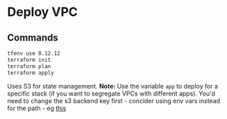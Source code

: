# Deploy VPC

## Commands

```bash
tfenv use 0.12.12
terraform init
terraform plan
terraform apply
```

Uses S3 for state management.
**Note:** Use the variable `app` to deploy for a specific stack (if you want to segregate VPCs with different apps). You'd need to change the s3 backend key first - concider using env vars instead for the path - eg [this](https://github.com/hashicorp/terraform/issues/17288#issuecomment-462899292)
